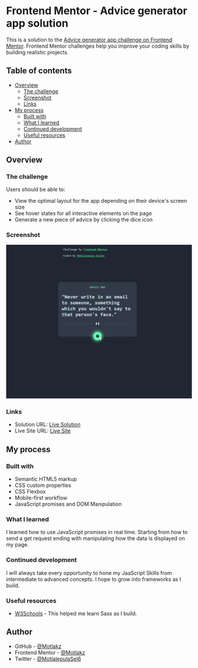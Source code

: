 # Frontend Mentor - Advice generator app solution

This is a solution to the [Advice generator app challenge on Frontend Mentor](https://www.frontendmentor.io/challenges/advice-generator-app-QdUG-13db). Frontend Mentor challenges help you improve your coding skills by building realistic projects.

## Table of contents

- [Overview](#overview)
  - [The challenge](#the-challenge)
  - [Screenshot](#screenshot)
  - [Links](#links)
- [My process](#my-process)
  - [Built with](#built-with)
  - [What I learned](#what-i-learned)
  - [Continued development](#continued-development)
  - [Useful resources](#useful-resources)
- [Author](#author)

## Overview

### The challenge

Users should be able to:

- View the optimal layout for the app depending on their device's screen size
- See hover states for all interactive elements on the page
- Generate a new piece of advice by clicking the dice icon

### Screenshot

![App Screenshot](./2023-10-13%2012_27_40-Frontend%20Mentor%20_%20Advice%20generator%20app.png)

### Links

- Solution URL: [Live Solution](https://your-solution-url.com)
- Live Site URL: [Live Site](https://motlakz.github.io/advice-generator-app/)

## My process

### Built with

- Semantic HTML5 markup
- CSS custom properties
- CSS Flexbox
- Mobile-first workflow
- JavaScript promises and DOM Manipulation

### What I learned

I learned how to use JavaScript promises in real time. Starting from how to send a get request ending with manipulating how the data is displayed on my page.

### Continued development

I will always take every opportunity to hone my JaaScript Skills from intermediate to advanced concepts. I hope to grow into frameworks as I build.

### Useful resources

- [W3Schools](https://w3schools.com) - This helped me learn Sass as I build.

## Author

- GitHub - [@Motlakz](https://www.github.com/Motlakz)
- Frontend Mentor - [@Motlakz](https://www.frontendmentor.io/profile/Motlakz)
- Twitter - [@MotlalepulaSel6](https://www.twitter.com/MotlalepulaSel6)
